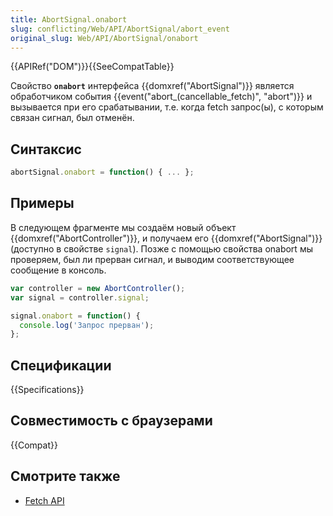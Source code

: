 ```yaml
---
title: AbortSignal.onabort
slug: conflicting/Web/API/AbortSignal/abort_event
original_slug: Web/API/AbortSignal/onabort
---
```


{{APIRef("DOM")}}{{SeeCompatTable}}

Свойство **`onabort`** интерфейса {{domxref("AbortSignal")}} является обработчиком события {{event("abort_(cancellable_fetch)", "abort")}} и вызывается при его срабатывании, т.е. когда fetch запрос(ы), с которым связан сигнал, был отменён.

## Синтаксис

```js
abortSignal.onabort = function() { ... };
```

## Примеры

В следующем фрагменте мы создаём новый объект {{domxref("AbortController")}}, и получаем его {{domxref("AbortSignal")}} (доступно в свойстве `signal`). Позже с помощью свойства onabort мы проверяем, был ли прерван сигнал, и выводим соответствующее сообщение в консоль.

```js
var controller = new AbortController();
var signal = controller.signal;

signal.onabort = function() {
  console.log('Запрос прерван');
};
```

## Спецификации

{{Specifications}}

## Совместимость с браузерами

{{Compat}}

## Смотрите также

- [Fetch API](/ru/docs/Web/API/Fetch_API)
